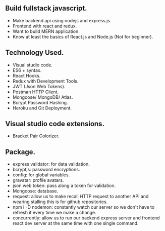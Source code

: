 ## Build fullstack javascript.
* Make backend api using nodejs and express.js.
* Frontend with react and redux.
* Want to build MERN application.
* Know at least the basics of React.js and Node.js (Not for beginner).

## Technology Used.
* Visual studio code.
* ES6 + syntax.
* React Hooks.
* Redux with Development Tools.
* JWT (Json Web Tokens).
* Postman HTTP Client.
* Mongoose/ MongoDB/ Atlas.
* Bcrypt Password Hashing.
* Heroku and Git Deployment.

## Visual studio code extensions.
* Bracket Pair Colorizer.

## Package.
* express validator: for data validation.
* bcryptjs: password encryptions.
* config: for global variables.
* gravatar: profile avatars.
* json web token: pass along a token for validation.
* Mongoose: database.
* request: allow us to make recall HTTP request to another API and wearing stalling this is for github repositories.
* npm i -D nodemon: constantly watch our server so we don't have to refresh it every time we make a change.
* concurrently: allow us to run our backend express server and frontend react dev server at the same time with one single command.